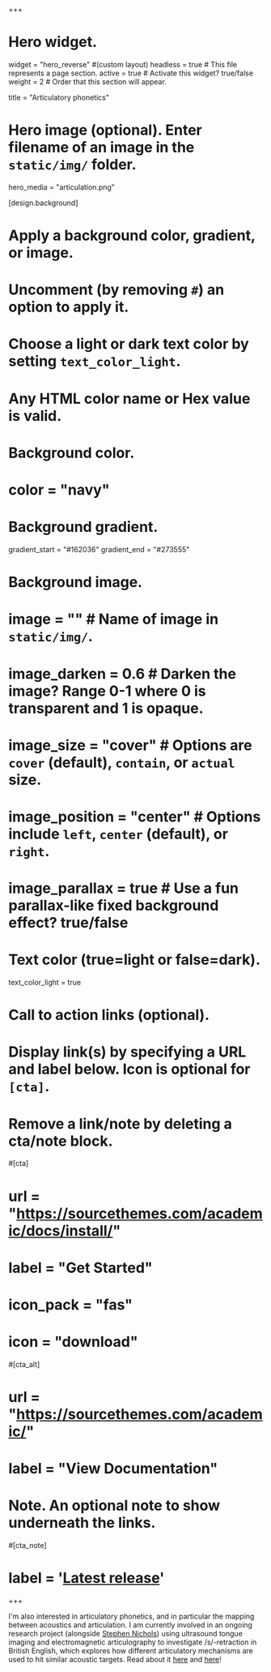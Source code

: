 +++
# Hero widget.
widget = "hero_reverse"  #(custom layout)
headless = true  # This file represents a page section.
active = true  # Activate this widget? true/false
weight = 2  # Order that this section will appear.

title = "Articulatory phonetics"

# Hero image (optional). Enter filename of an image in the `static/img/` folder.
hero_media = "articulation.png"

[design.background]
  # Apply a background color, gradient, or image.
  #   Uncomment (by removing `#`) an option to apply it.
  #   Choose a light or dark text color by setting `text_color_light`.
  #   Any HTML color name or Hex value is valid.

  # Background color.
  # color = "navy"
  
  # Background gradient.
   gradient_start = "#162036"
   gradient_end = "#273555"
   
  # Background image.
  # image = ""  # Name of image in `static/img/`.
  # image_darken = 0.6  # Darken the image? Range 0-1 where 0 is transparent and 1 is opaque.
  # image_size = "cover"  #  Options are `cover` (default), `contain`, or `actual` size.
  # image_position = "center"  # Options include `left`, `center` (default), or `right`.
  # image_parallax = true  # Use a fun parallax-like fixed background effect? true/false
  
  # Text color (true=light or false=dark).
  text_color_light = true

# Call to action links (optional).
#   Display link(s) by specifying a URL and label below. Icon is optional for `[cta]`.
#   Remove a link/note by deleting a cta/note block.
#[cta]
#  url = "https://sourcethemes.com/academic/docs/install/"
#  label = "Get Started"
#  icon_pack = "fas"
#  icon = "download"
  
#[cta_alt]
#  url = "https://sourcethemes.com/academic/"
#  label = "View Documentation"

# Note. An optional note to show underneath the links.
#[cta_note]
#  label = '<a class="js-github-release" href="https://sourcethemes.com/academic/updates" data-repo="gcushen/hugo-academic">Latest release<!-- V --></a>'
+++

I'm also interested in articulatory phonetics, and in particular the mapping between acoustics and articulation. I am currently involved in an ongoing research project (alongside [Stephen Nichols](https://personalpages.manchester.ac.uk/postgrad/stephen.nichols/)) using ultrasound tongue imaging and electromagnetic articulography to investigate /s/-retraction in British English, which explores how different articulatory mechanisms are used to hit similar acoustic targets. Read about it [here](../slides/2018_BAAP_poster.pdf) and [here](../slides/2018_lagb_slides.pdf)!